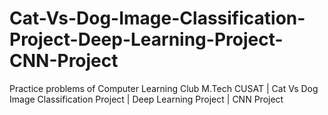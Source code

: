 # Cat-Vs-Dog-Image-Classification-Project-Deep-Learning-Project-CNN-Project
Practice problems of Computer Learning Club M.Tech CUSAT | Cat Vs Dog Image Classification Project | Deep Learning Project | CNN Project
